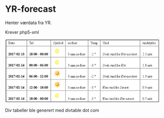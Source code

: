 # YR-forecast
Henter værdata fra YR.

Krever php5-xml


<p align="center">
<img src="https://raw.githubusercontent.com/caninja/YR-forecast/master/scrot.png"/>
</p>

Div tabeller ble generert med divtable dot com
